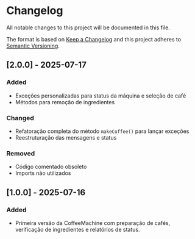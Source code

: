 # Changelog

All notable changes to this project will be documented in this file.

The format is based on [Keep a Changelog](https://keepachangelog.com/)
and this project adheres to [Semantic Versioning](https://semver.org/).

## [2.0.0] - 2025-07-17

### Added
- Exceções personalizadas para status da máquina e seleção de café
- Métodos para remoção de ingredientes

### Changed
- Refatoração completa do método `makeCoffee()` para lançar exceções
- Reestruturação das mensagens e status

### Removed
- Código comentado obsoleto
- Imports não utilizados

## [1.0.0] - 2025-07-16

### Added
- Primeira versão da CoffeeMachine com preparação de cafés, verificação de ingredientes e relatórios de status.
